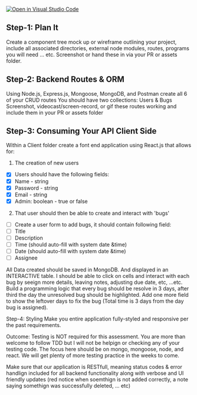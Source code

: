 [![Open in Visual Studio Code](https://classroom.github.com/assets/open-in-vscode-f059dc9a6f8d3a56e377f745f24479a46679e63a5d9fe6f495e02850cd0d8118.svg)](https://classroom.github.com/online_ide?assignment_repo_id=6622633&assignment_repo_type=AssignmentRepo)

## Step-1: Plan It
Create a component tree mock up or wireframe outlining your project, include all associated 
directories, external node modules, routes, programs you will need ... etc. Screenshot or hand these 
in via your PR or assets folder.

## Step-2: Backend Routes & ORM
Using Node.js, Express.js, Mongoose, MongoDB, and Postman create all 6 of your CRUD routes
You should have two collections: Users & Bugs
Screenshot, videocast/screen-record, or gif these routes working and include them in your PR or assets folder

## Step-3: Consuming Your API Client Side
Within a Client folder create a font end application using React.js that allows for:

1) The creation of new users
- [x] Users should have the following fields:
- [x] Name - string
- [x] Password - string
- [x] Email - string
- [x] Admin: boolean - true or false

2) That user should then be able to create and interact with 'bugs'
- [ ] Create a user form to add bugs, it should contain following field:
- [ ] Title
- [ ] Description
- [ ] Time (should auto-fill with system date &time)
- [ ] Date (should auto-fill with system date &time)
- [ ] Assignee

All Data created should be saved in MongoDB. And displayed in an INTERACTIVE table. I should be able to click on cells and interact with each bug
by seeign more details, leaving notes, adjusting due date, etc, ...etc.
Build a programming logic that every bug should be resolve in 3 days, after third the day the unresolved bug should be highlighted.
Add one more field to show the leftover days to fix the bug (Total time is 3 days from the day bug is assigned).

Step-4: Styling
Make you entire application fully-styled and responsive per the past requirements.

Outcome:
Testing is NOT required for this assessment. You are more than welcome to follow TDD but I will not be helpign or
checking any of your testing code. The focus here should be on mongo, mongoose, node, and react. We will get plenty of more testing practice in the weeks to come.

Make sure that our application is RESTfull, meaning status codes & error handlign included for all
backend functionality along with verbose and UI friendly updates (red notice when soemthign is
not added correctly, a note saying somethign was successfully deleted, ... etc)
